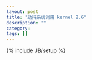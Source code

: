 ```yaml
---
layout: post
title: "劫持系统调用 kernel 2.6"
description: ""
category: 
tags: []
---
```

{% include JB/setup %}
